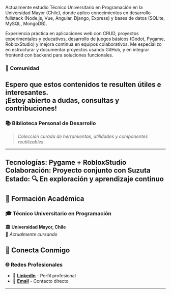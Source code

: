 
Actualmente estudio Técnico Universitario en Programación en la Universidad Mayor (Chile), donde aplico conocimientos en desarrollo fullstack (Node.js, Vue, Angular, Django, Express) y bases de datos (SQLite, MySQL, MongoDB).

Experiencia práctica en aplicaciones web con CRUD, proyectos experimentales y educativos, desarrollo de juegos básicos (Godot, Pygame, RobloxStudio) y mejora continua en equipos colaborativos. Me especializo en estructurar y documentar proyectos usando GitHub, y en integrar frontend con backend para soluciones funcionales.

### 🤝 Comunidad
Espero que estos contenidos te resulten **útiles e interesantes**.  
¡Estoy abierto a **dudas**, **consultas** y **contribuciones**! 
---
### 📚 **Biblioteca Personal de Desarrollo**  
> *Colección curada de herramientas, utilidades y componentes reutilizables*
---
**Tecnologías:** Pygame + RobloxStudio  
**Colaboración:** Proyecto conjunto con Suzuta  
**Estado:** 🔍 En exploración y aprendizaje continuo
---

## 📘 **Formación Académica**

### 🎓 **Técnico Universitario en Programación**
**🏛️ Universidad Mayor, Chile**  
📅 *Actualmente cursando*


## 📎 **Conecta Conmigo**

### 🌐 **Redes Profesionales**
- 💼 **[LinkedIn](https://www.linkedin.com/in/jorge-zuta-23b380152/?originalSubdomain=cl)** - Perfil profesional
- 📧 **[Email](mailto:jzuta309@gmail.com)** - Contacto directo


---

